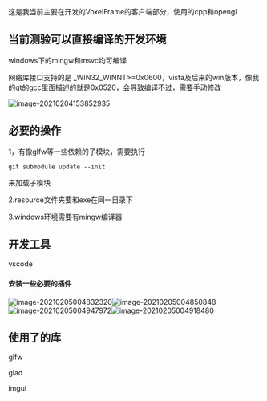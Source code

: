 这是我当前主要在开发的VoxelFrame的客户端部分，使用的cpp和opengl

## 当前测验可以直接编译的开发环境

windows下的mingw和msvc均可编译

网络库接口支持的是 _WIN32_WINNT>=0x0600，vista及后来的win版本，像我的qt的gcc里面描述的就是0x0520，会导致编译不过，需要手动修改

![image-20210204153852935](C:\Users\hp\AppData\Roaming\Typora\typora-user-images\image-20210204153852935.png)

## 必要的操作

1，有像glfw等一些依赖的子模块，需要执行

```
git submodule update --init
```

来加载子模块

2.resource文件夹要和exe在同一目录下

3.windows环境需要有mingw编译器

## 开发工具

vscode 

#### 安装一些必要的插件

![image-20210205004832320](https://gitee.com/zhongyichen33/testtupian/raw/master/20210205004832.png)![image-20210205004850848](https://gitee.com/zhongyichen33/testtupian/raw/master/20210205004850.png)![image-20210205004947972](https://gitee.com/zhongyichen33/testtupian/raw/master/20210205004948.png)![image-20210205004918480](https://gitee.com/zhongyichen33/testtupian/raw/master/20210205004918.png)

## 使用了的库

glfw

glad

imgui
